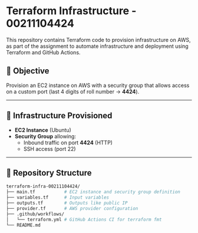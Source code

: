 # Terraform Infrastructure - 00211104424

This repository contains Terraform code to provision infrastructure on AWS, as part of the assignment to automate infrastructure and deployment using Terraform and GitHub Actions.

## 🚀 Objective
Provision an EC2 instance on AWS with a security group that allows access on a custom port (last 4 digits of roll number → **4424**).

---

## 🔧 Infrastructure Provisioned
- **EC2 Instance** (Ubuntu)
- **Security Group** allowing:
  - Inbound traffic on port **4424** (HTTP)
  - SSH access (port 22)

---

## 📁 Repository Structure

```bash
terraform-infra-00211104424/
├── main.tf           # EC2 instance and security group definition
├── variables.tf      # Input variables
├── outputs.tf        # Outputs like public IP
├── provider.tf       # AWS provider configuration
├── .github/workflows/
│   └── terraform.yml # GitHub Actions CI for terraform fmt
└── README.md
